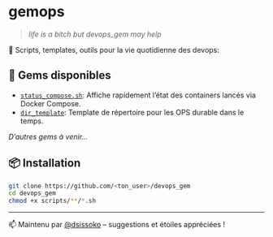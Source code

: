 # gemops

> *life is a bitch but devops_gem may help*

💎 Scripts, templates, outils pour la vie quotidienne des devops:

## 🚀 Gems disponibles

- [`status_compose.sh`](./STATUS_COMPOSE.md): Affiche rapidement l’état des containers lancés via Docker Compose.
- [`dir_template`](./DIR_TEMPLATE.md): Template de répertoire pour les OPS durable dans le temps.

*D’autres gems à venir…*

## 📦 Installation

```bash
git clone https://github.com/<ton_user>/devops_gem
cd devops_gem
chmod +x scripts/**/*.sh
```

---

📫 Maintenu par [@dsissoko](https://github.com/dsissoko) – suggestions et étoiles appréciées !
